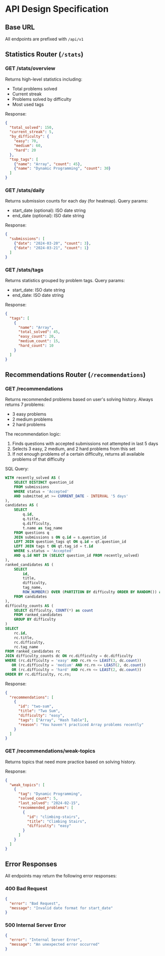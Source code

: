 # API Design Specification

## Base URL
All endpoints are prefixed with `/api/v1`

## Statistics Router (`/stats`)

### GET /stats/overview
Returns high-level statistics including:
- Total problems solved
- Current streak
- Problems solved by difficulty
- Most used tags

Response:
```json
{
  "total_solved": 150,
  "current_streak": 5,
  "by_difficulty": {
    "easy": 70,
    "medium": 60,
    "hard": 20
  },
  "top_tags": [
    {"name": "Array", "count": 45},
    {"name": "Dynamic Programming", "count": 30}
  ]
}
```

### GET /stats/daily
Returns submission counts for each day (for heatmap).
Query params:
- start_date (optional): ISO date string
- end_date (optional): ISO date string

Response:
```json
{
  "submissions": [
    {"date": "2024-03-20", "count": 3},
    {"date": "2024-03-21", "count": 1}
  ]
}
```

### GET /stats/tags
Returns statistics grouped by problem tags.
Query params:
- start_date: ISO date string
- end_date: ISO date string

Response:
```json
{
  "tags": [
    {
      "name": "Array",
      "total_solved": 45,
      "easy_count": 20,
      "medium_count": 15,
      "hard_count": 10
    }
  ]
}
```

## Recommendations Router (`/recommendations`)

### GET /recommendations
Returns recommended problems based on user's solving history. Always returns 7 problems:
- 3 easy problems
- 2 medium problems
- 2 hard problems

The recommendation logic:
1. Finds questions with accepted submissions not attempted in last 5 days
2. Selects 3 easy, 2 medium, and 2 hard problems from this set
3. If not enough problems of a certain difficulty, returns all available problems of that difficulty

SQL Query:
```sql
WITH recently_solved AS (
    SELECT DISTINCT question_id
    FROM submissions
    WHERE status = 'Accepted'
    AND submitted_at >= CURRENT_DATE - INTERVAL '5 days'
),
candidates AS (
    SELECT 
        q.id,
        q.title,
        q.difficulty,
        t.name as tag_name
    FROM questions q
    JOIN submissions s ON q.id = s.question_id
    LEFT JOIN question_tags qt ON q.id = qt.question_id
    LEFT JOIN tags t ON qt.tag_id = t.id
    WHERE s.status = 'Accepted'
    AND q.id NOT IN (SELECT question_id FROM recently_solved)
),
ranked_candidates AS (
    SELECT 
        id,
        title,
        difficulty,
        tag_name,
        ROW_NUMBER() OVER (PARTITION BY difficulty ORDER BY RANDOM()) as rn
    FROM candidates
),
difficulty_counts AS (
    SELECT difficulty, COUNT(*) as count
    FROM ranked_candidates
    GROUP BY difficulty
)
SELECT 
    rc.id,
    rc.title,
    rc.difficulty,
    rc.tag_name
FROM ranked_candidates rc
JOIN difficulty_counts dc ON rc.difficulty = dc.difficulty
WHERE (rc.difficulty = 'easy' AND rc.rn <= LEAST(3, dc.count))
   OR (rc.difficulty = 'medium' AND rc.rn <= LEAST(2, dc.count))
   OR (rc.difficulty = 'hard' AND rc.rn <= LEAST(2, dc.count))
ORDER BY rc.difficulty, rc.rn;
```

Response:
```json
{
  "recommendations": [
    {
      "id": "two-sum",
      "title": "Two Sum",
      "difficulty": "easy",
      "tags": ["Array", "Hash Table"],
      "reason": "You haven't practiced Array problems recently"
    }
  ]
}
```

### GET /recommendations/weak-topics
Returns topics that need more practice based on solving history.

Response:
```json
{
  "weak_topics": [
    {
      "tag": "Dynamic Programming",
      "solved_count": 5,
      "last_solved": "2024-02-15",
      "recommended_problems": [
        {
          "id": "climbing-stairs",
          "title": "Climbing Stairs",
          "difficulty": "easy"
        }
      ]
    }
  ]
}
```

## Error Responses
All endpoints may return the following error responses:

### 400 Bad Request
```json
{
  "error": "Bad Request",
  "message": "Invalid date format for start_date"
}
```

### 500 Internal Server Error
```json
{
  "error": "Internal Server Error",
  "message": "An unexpected error occurred"
}
```